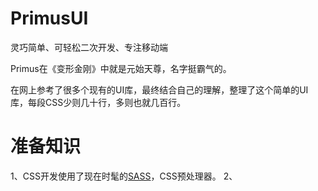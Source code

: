 # PrimusUI
灵巧简单、可轻松二次开发、专注移动端

Primus在《变形金刚》中就是元始天尊，名字挺霸气的。

在网上参考了很多个现有的UI库，最终结合自己的理解，整理了这个简单的UI库，每段CSS少则几十行，多则也就几百行。

# 准备知识
1、CSS开发使用了现在时髦的<a href="http://sass-lang.com/" target="_blank">SASS</a>，CSS预处理器。
2、
